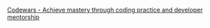 [Codewars - Achieve mastery through coding practice and developer mentorship](https://www.codewars.com/)

